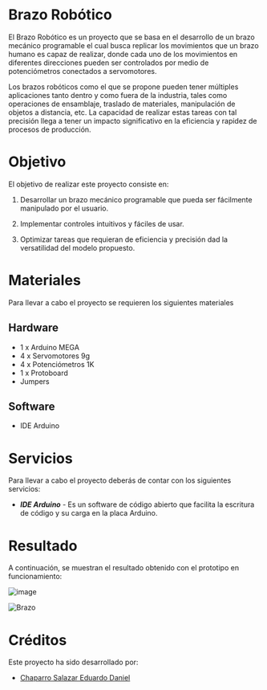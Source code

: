 # Brazo Robótico

El Brazo Robótico es un proyecto que se basa en el desarrollo de un brazo mecánico programable el cual busca replicar los movimientos que un brazo humano es capaz de realizar, donde cada uno de los movimientos en diferentes direcciones pueden ser controlados por medio de potenciómetros conectados a servomotores. 

Los brazos robóticos como el que se propone pueden tener múltiples aplicaciones tanto dentro y como fuera de la industria, tales como operaciones de ensamblaje, traslado de materiales, manipulación de objetos a distancia, etc. La capacidad de realizar estas tareas  con tal precisión llega a tener un impacto significativo en la eficiencia y rapidez de procesos de producción.

# Objetivo

El objetivo de realizar este proyecto consiste en: 

1. Desarrollar un brazo mecánico programable que pueda ser fácilmente manipulado por el usuario.

2. Implementar controles intuitivos y fáciles de usar.

3. Optimizar tareas que requieran de eficiencia y precisión dad la versatilidad del modelo propuesto.

# Materiales
Para llevar a cabo el proyecto se requieren los siguientes materiales
## Hardware
- 1 x Arduino MEGA
- 4 x Servomotores 9g
- 4 x Potenciómetros 1K
- 1 x Protoboard
- Jumpers

## Software
- IDE Arduino

# Servicios
Para llevar a cabo el proyecto deberás de contar con los siguientes servicios:
- ___IDE Arduino___ - Es un software de código abierto que facilita la escritura de código y su carga en la placa Arduino.

# Resultado
A continuación, se muestran el resultado obtenido con el prototipo en funcionamiento:

![image](https://github.com/DanielChaparro82/Brazo-robotico/assets/135756954/cc7c2b81-ec12-47be-89aa-c4e0b64dd189)

![Brazo](https://github.com/DanielChaparro82/Imagenes/blob/main/WhatsApp%20Image%202023-11-08%20at%2010.58.41%20AM%20(2).jpeg?raw=true)

# Créditos 
Este proyecto ha sido desarrollado por:
- [Chaparro Salazar Eduardo Daniel](https://github.com/DanielChaparro82?tab=repositories)
